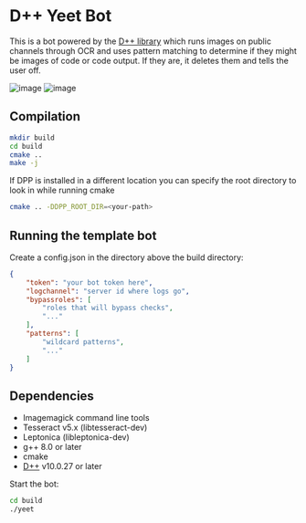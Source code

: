 # D++ Yeet Bot

This is a bot powered by the [D++ library](https://dpp.dev) which runs images on public channels through OCR and uses pattern matching to determine if they might be images of code or code output. If they are, it deletes them and tells the user off.

![image](https://github.com/brainboxdotcc/yeet/assets/1556794/1366d2c3-9c4f-46ac-82d0-ad698d994487) ![image](https://github.com/brainboxdotcc/yeet/assets/1556794/8b4b0173-db2e-4489-a50f-a4582c7de228)

## Compilation

```bash
mkdir build
cd build
cmake ..
make -j
```

If DPP is installed in a different location you can specify the root directory to look in while running cmake 

```bash
cmake .. -DDPP_ROOT_DIR=<your-path>
```

## Running the template bot

Create a config.json in the directory above the build directory:

```json
{
    "token": "your bot token here", 
    "logchannel": "server id where logs go",
    "bypassroles": [
        "roles that will bypass checks",
        "..."
    ],
    "patterns": [
        "wildcard patterns",
        "..."
    ]
}
```

## Dependencies

* Imagemagick command line tools
* Tesseract v5.x (libtesseract-dev)
* Leptonica (libleptonica-dev)
* g++ 8.0 or later
* cmake
* [D++](https://github.com/brainboxdotcc/dpp) v10.0.27 or later

Start the bot:

```bash
cd build
./yeet
```
